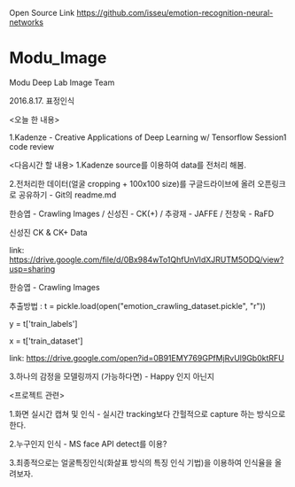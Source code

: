 Open Source Link
https://github.com/isseu/emotion-recognition-neural-networks

# Modu_Image
Modu Deep Lab Image Team



2016.8.17. 표정인식


<오늘 한 내용>

1.Kadenze - Creative Applications of Deep Learning w/ Tensorflow  Session1 code review
 

<다음시간 할 내용>
1.Kadenze source를 이용하여 data를 전처리 해봄.

2.전처리한 데이터(얼굴 cropping + 100x100 size)를 구글드라이브에 올려 오픈링크로 공유하기 - Git의 readme.md

   한승엽 - Crawling Images / 신성진 - CK(+) / 추광재 - JAFFE / 전창욱 - RaFD

신성진 CK & CK+ Data

link: https://drive.google.com/file/d/0Bx984wTo1QhfUnVldXJRUTM5ODQ/view?usp=sharing

한승엽 - Crawling Images 

  추출방법 : t = pickle.load(open("emotion_crawling_dataset.pickle", "r"))
  
  y = t['train_labels']
  
  x = t['train_dataset']

link: https://drive.google.com/open?id=0B91EMY769GPfMjRvUl9Gb0ktRFU




3.하나의 감정을 모델링까지 (가능하다면) - Happy 인지 아닌지

<프로젝트 관련>

1.화면 실시간 캡쳐 및 인식 - 실시간 tracking보다 간헐적으로 capture 하는 방식으로 한다.

2.누구인지 인식 - MS face API detect를 이용?

3.최종적으로는 얼굴특징인식(화살표 방식의 특징 인식 기법)을 이용하여 인식율을 올려보자.
